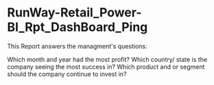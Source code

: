 # RunWay-Retail_Power-BI_Rpt_DashBoard_Ping

This Report answers the managment's questions:

Which month and year had the most profit?
Which country/ state is the company seeing the most success in?
Which product and or segment should the company continue to invest in?
